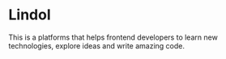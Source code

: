 # Lindol
This is a platforms that helps frontend developers to learn new technologies, explore ideas and write amazing code.

